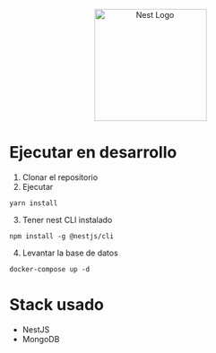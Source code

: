 <p align="center">
  <a href="http://nestjs.com/" target="blank"><img src="https://nestjs.com/img/logo-small.svg" width="200" alt="Nest Logo" /></a>
</p>

# Ejecutar en desarrollo

1. Clonar el repositorio
2. Ejecutar 
```
yarn install
```
3. Tener nest CLI instalado

```
npm install -g @nestjs/cli
```

4. Levantar la base de datos
```
docker-compose up -d 
```

# Stack usado

* NestJS
* MongoDB

